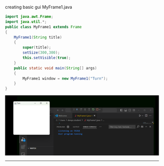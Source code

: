 creating basic gui
MyFrame1.java
```java
import java.awt.Frame;
import java.util.*;
public class MyFrame1 extends Frame
{
    MyFrame1(String title)
    {
        super(title);
        setSize(300,300);
        this.setVisible(true);
    }
    public static void main(String[] args)
    {
        MyFrame1 window = new MyFrame1("Turn");
    }
}

```
![image](.attachments/0a968369f48a6f68ea9173d2112bf5789a4c22f0.png) 
***

